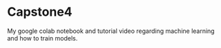 # Capstone4
My google colab notebook and tutorial video regarding machine learning and how to train models. 
